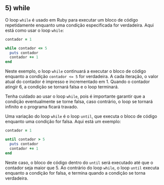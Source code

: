 ## 5) while

O loop `while` é usado em Ruby para executar um bloco de código repetidamente enquanto uma condição especificada for verdadeira. Aqui está como usar o loop `while`:

```ruby
contador = 1

while contador <= 5
  puts contador
  contador += 1
end

```

Neste exemplo, o loop `while` continuará a executar o bloco de código enquanto a condição `contador <= 5` for verdadeira. A cada iteração, o valor atual do contador é impresso e incrementado em 1. Quando o contador atingir 6, a condição se tornará falsa e o loop terminará.

Tenha cuidado ao usar o loop `while`, pois é importante garantir que a condição eventualmente se torne falsa, caso contrário, o loop se tornará infinito e o programa ficará travado.

Uma variação do loop `while` é o loop `until`, que executa o bloco de código enquanto uma condição for falsa. Aqui está um exemplo:

```ruby
contador = 1

until contador > 5
  puts contador
  contador += 1
end

```

Neste caso, o bloco de código dentro do `until` será executado até que o contador seja maior que 5. Ao contrário do loop `while`, o loop `until` executa enquanto a condição for falsa, e termina quando a condição se torna verdadeira.
